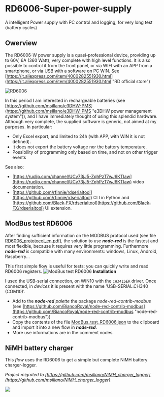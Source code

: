 # RD6006-Super-power-supply
A intelligent Power supply with PC control and logging, for very long test (battery cycles)
## Owerview
The RD6006-W power supply is a quasi-professional device, providing up to 60V, 6A (360 Watt), very complete with high level functions. It is also possible to control it from the front panel, or via WIFI with an APP from a smartphone, or via USB with a software on PC WIN. See [https://it.aliexpress.com/item/4000282551930.html](https://it.aliexpress.com/item/4000282551930.html "RD official store")

![RD6006](images/2020-02-17.081154.shot.png)

In this period I am interested in rechargeable batteries (see [https://github.com/msillano/e3DHW-PMS](https://github.com/msillano/e3DHW-PMS "e3DHW power management system")), and I have immediately thought of using this splendid hardware.
Although very complete, the supplied software is generic, not aimed at my purposes. In particular:

- Only Excel export, and limited to 24h (with APP, with WIN it is not defined).
- It does not export the battery voltage nor the battery temperature.
- Possibility of programming only based on time, and not on other trigger events

See also:

- [https://ruclip.com/channel/UCy73jJ5-ZqhPzT7wJ6KTIaw](https://ruclip.com/channel/UCy73jJ5-ZqhPzT7wJ6KTIaw) video documentation.
- [https://github.com/rfinnie/rdserialtool](https://github.com/rfinnie/rdserialtool)  CLI in Python and  [https://github.com/Black-FX/rdserialtool](https://github.com/Black-FX/rdserialtool) UI extension.
 
## ModBus test RD6006
After finding sufficient information on the MODBUS protocol used (see file [RD6006_prototocol_en.pdf](RD6006_prototocol_en.pdf "RD6006 prototocol reverse engineering")), the solution to use ***node-red*** is the fastest and most flexible, because it requires very little programming. Furthermore
***node-red*** is compatible with many environments: windows, Linux, Android, Raspberry...

This first simple flow is useful for tests: you can quickly write and read RD6006 registers.
![ModBus test RD6006](images/2020-02-16.202430.shot.png)
**Installation**

I used the USB-serial connection, on WIN10 with the `CH341SER` driver. Once connected, in *devices* it is present with the name 'USB-SERIAL.CH340 (COM10)'.

- Add to the ***node-red** palette* the package *node-red-contrib-modbus* (see [https://github.com/BiancoRoyal/node-red-contrib-modbus](https://github.com/BiancoRoyal/node-red-contrib-modbus "node-red-contrib-modbus"))
- Copy the contents of the file [ModBus_test_RD6006.json](ModBus_test_RD6006.json "ModBus test RD6006") to the clipboard and import it into a new flow in ***node-red***.
- More use informations are in the comment nodes.

## NiMH battery charger
This *flow* uses the RD6006 to get a simple but complete NiMH battery charger-logger.

*Project migrated to [https://github.com/msillano/NiMH_charger_logger](https://github.com/msillano/NiMH_charger_logger)*

![](images/2020-02-20.134707.shot.png)

